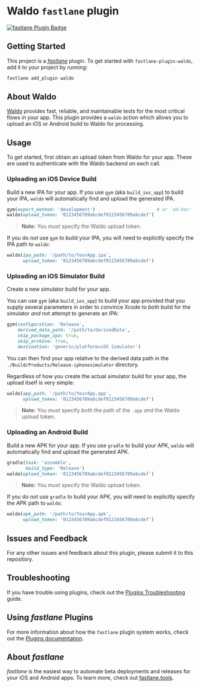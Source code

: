 # Waldo `fastlane` plugin

[![fastlane Plugin Badge](https://rawcdn.githack.com/fastlane/fastlane/master/fastlane/assets/plugin-badge.svg)](https://rubygems.org/gems/fastlane-plugin-waldo)

## Getting Started

This project is a [_fastlane_](https://github.com/fastlane/fastlane) plugin. To
get started with `fastlane-plugin-waldo`, add it to your project by running:

```bash
fastlane add_plugin waldo
```

## About Waldo

[Waldo](https://www.waldo.io) provides fast, reliable, and maintainable tests
for the most critical flows in your app. This plugin provides a `waldo` action
which allows you to upload an iOS or Android build to Waldo for processing.

## Usage

To get started, first obtain an upload token from Waldo for your app. These are
used to authenticate with the Waldo backend on each call.

### Uploading an iOS Device Build

Build a new IPA for your app. If you use `gym` (aka `build_ios_app`) to build
your IPA, `waldo` will automatically find and upload the generated IPA.

```ruby
gym(export_method: 'development')                       # or 'ad-hoc'
waldo(upload_token: '0123456789abcdef0123456789abcdef')
```

> **Note:** You _must_ specify the Waldo upload token.

If you do _not_ use `gym` to build your IPA, you will need to explicitly
specify the IPA path to `waldo`:

```ruby
waldo(ipa_path: '/path/to/YourApp.ipa',
      upload_token: '0123456789abcdef0123456789abcdef')
```

### Uploading an iOS Simulator Build

Create a new simulator build for your app.

You can use `gym` (aka `build_ios_app`) to build your app provided that you
supply several parameters in order to convince Xcode to _both_ build for the
simulator _and_ not attempt to generate an IPA:

```ruby
gym(configuration: 'Release',
    derived_data_path: '/path/to/derivedData',
    skip_package_ipa: true,
    skip_archive: true,
    destination: 'generic/platform=iOS Simulator')
```

You can then find your app relative to the derived data path in the
`./Build/Products/Release-iphonesimulator` directory.

Regardless of how you create the actual simulator build for your app, the
upload itself is very simple:

```ruby
waldo(app_path: '/path/to/YourApp.app',
      upload_token: '0123456789abcdef0123456789abcdef')
```

> **Note:** You _must_ specify _both_ the path of the `.app` _and_ the Waldo
> upload token.

### Uploading an Android Build

Build a new APK for your app. If you use `gradle` to build your APK, `waldo`
will automatically find and upload the generated APK.

```ruby
gradle(task: 'assemble',
       build_type: 'Release')
waldo(upload_token: '0123456789abcdef0123456789abcdef')
```

> **Note:** You _must_ specify the Waldo upload token.

If you do _not_ use `gradle` to build your APK, you will need to explicitly
specify the APK path to `waldo`:

```ruby
waldo(apk_path: '/path/to/YourApp.apk',
      upload_token: '0123456789abcdef0123456789abcdef')
```

## Issues and Feedback

For any other issues and feedback about this plugin, please submit it to this
repository.

## Troubleshooting

If you have trouble using plugins, check out the [Plugins
Troubleshooting](https://docs.fastlane.tools/plugins/plugins-troubleshooting/)
guide.

## Using _fastlane_ Plugins

For more information about how the `fastlane` plugin system works, check out
the [Plugins documentation](https://docs.fastlane.tools/plugins/create-plugin/).

## About _fastlane_

_fastlane_ is the easiest way to automate beta deployments and releases for
your iOS and Android apps. To learn more, check out
[fastlane.tools](https://fastlane.tools).
